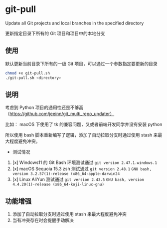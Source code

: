 # git-pull

Update all Git projects and local branches in the specified directory

更新指定目录下所有的 Git 项目和项目中的本地分支

## 使用
默认更新当前目录下所有的一级 Git 项目，可以通过一个参数指定要更新的目录

```bash
chmod +x git-pull.sh
./git-pull.sh <directory>
```
## 说明
考虑到 Python 项目的通用性还是不够高（https://github.com/jeeinn/git_multi_repo_updater）

比如： macOS 下使用了 tk 的兼容问题，又或者前端开发同学并没有安装 python 

所以使用 bash 脚本重新编写了逻辑，添加了自动拉取分支时通过使用 stash 来最大程度避免冲突。

* 测试情况
1. [x] Windows11 的 Git Bash 环境测试通过 `git version 2.47.1.windows.1`
2. [x] macOS Sequoia 15.3 zsh 测试通过 `git version 2.48.1` `GNU bash, version 3.2.57(1)-release (x86_64-apple-darwin24`
3. [x] Linux AliYun 测试通过 `git version 2.43.5` `GNU bash, version 4.4.20(1)-release (x86_64-koji-linux-gnu)`

## 功能增强
1. 添加了自动拉取分支时通过使用 stash 来最大程度避免冲突
2. 当有冲突存在时会提醒手动解决